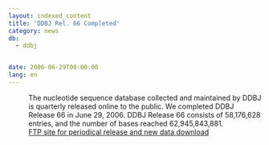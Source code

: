 ```yaml
---
layout: indexed_content
title: 'DDBJ Rel. 66 Completed'
category: news
db:
  - ddbj


date: 2006-06-29T00:00:00
lang: en
---
```


<dd>The nucleotide sequence database collected and maintained by DDBJ is quarterly released online to the public. We completed DDBJ Release 66 in June 29, 2006. DDBJ Release 66 consists of 58,176,628 entries, and the number of bases reached 62,945,843,881.
<dd><a href="/services/index-e.html ">FTP site for periodical release and new data download</a></dd>
</dd>
